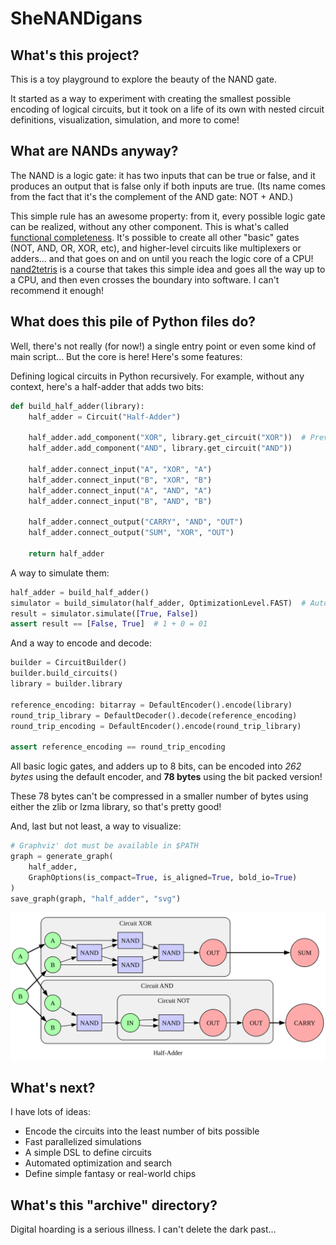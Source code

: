 # SheNANDigans

## What's this project?

This is a toy playground to explore the beauty of the NAND gate.

It started as a way to experiment with creating the smallest possible encoding of logical circuits, but it took on a life of its own with nested circuit definitions, visualization, simulation, and more to come!

## What are NANDs anyway?

The NAND is a logic gate: it has two inputs that can be true or false, and it produces an output that is false only if both inputs are true. (Its name comes from the fact that it's the complement of the AND gate: NOT + AND.)

This simple rule has an awesome property: from it, every possible logic gate can be realized, without any other component. This is what's called [functional completeness](https://en.wikipedia.org/wiki/Functional_completeness). It's possible to create all other "basic" gates (NOT, AND, OR, XOR, etc), and higher-level circuits like multiplexers or adders… and that goes on and on until you reach the logic core of a CPU! [nand2tetris](https://www.nand2tetris.org/) is a course that takes this simple idea and goes all the way up to a CPU, and then even crosses the boundary into software. I can't recommend it enough!

## What does this pile of Python files do?

Well, there's not really (for now!) a single entry point or even some kind of main script... But the core is here! Here's some features:

Defining logical circuits in Python recursively. For example, without any context, here's a half-adder that adds two bits:

```py
def build_half_adder(library):
    half_adder = Circuit("Half-Adder")

    half_adder.add_component("XOR", library.get_circuit("XOR"))  # Previously defined
    half_adder.add_component("AND", library.get_circuit("AND"))

    half_adder.connect_input("A", "XOR", "A")
    half_adder.connect_input("B", "XOR", "B")
    half_adder.connect_input("A", "AND", "A")
    half_adder.connect_input("B", "AND", "B")

    half_adder.connect_output("CARRY", "AND", "OUT")
    half_adder.connect_output("SUM", "XOR", "OUT")

    return half_adder
```

A way to simulate them:

```py
half_adder = build_half_adder()
simulator = build_simulator(half_adder, OptimizationLevel.FAST)  # Automatically optimized
result = simulator.simulate([True, False])
assert result == [False, True]  # 1 + 0 = 01
```

And a way to encode and decode:

```py
builder = CircuitBuilder()
builder.build_circuits()
library = builder.library

reference_encoding: bitarray = DefaultEncoder().encode(library)
round_trip_library = DefaultDecoder().decode(reference_encoding)
round_trip_encoding = DefaultEncoder().encode(round_trip_library)

assert reference_encoding == round_trip_encoding
```

All basic logic gates, and adders up to 8 bits, can be encoded into *262 bytes* using the default encoder, and **78 bytes** using the bit packed version!

These 78 bytes can't be compressed in a smaller number of bytes using either the zlib or lzma library, so that's pretty good!

And, last but not least, a way to visualize:

```py
# Graphviz' dot must be available in $PATH
graph = generate_graph(
    half_adder,
    GraphOptions(is_compact=True, is_aligned=True, bold_io=True)
)
save_graph(graph, "half_adder", "svg")
```

![Half-Adder graph](./media/half_adder.svg)

## What's next?

I have lots of ideas:

- Encode the circuits into the least number of bits possible
- Fast parallelized simulations
- A simple DSL to define circuits
- Automated optimization and search
- Define simple fantasy or real-world chips

## What's this "archive" directory?

Digital hoarding is a serious illness. I can't delete the dark past...
